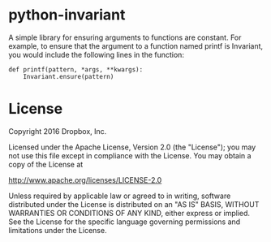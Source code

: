 # python-invariant
A simple library for ensuring arguments to functions are constant. For example,
to ensure that the argument to a function named printf is Invariant, you would
include the following lines in the function:

```
def printf(pattern, *args, **kwargs):
    Invariant.ensure(pattern)
```

# License

Copyright 2016 Dropbox, Inc.

Licensed under the Apache License, Version 2.0 (the "License");
you may not use this file except in compliance with the License.
You may obtain a copy of the License at

   http://www.apache.org/licenses/LICENSE-2.0

Unless required by applicable law or agreed to in writing, software
distributed under the License is distributed on an "AS IS" BASIS,
WITHOUT WARRANTIES OR CONDITIONS OF ANY KIND, either express or implied.
See the License for the specific language governing permissions and
limitations under the License.
